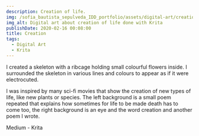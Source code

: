 ```yaml
---
description: Creation of life.
img: /sofia_bautista_sepulveda_IDD_portfolio/assets/digital-art/creation.png
img_alt: Digital art about creation of life done with Krita
publishDate: 2020-02-16 00:08:00
title: Creation
tags:
  - Digital Art
  - Krita
---
```


I created a skeleton with a ribcage holding small colourful flowers inside.
I surrounded the skeleton in various lines and colours to appear as if it were
electrocuted.

I was inspired by many sci-fi movies that show the creation of new types of
life, like new plants or species. The left background is a small poem repeated
that explains how sometimes for life to be made death has to come too, the
right background is an eye and the word creation and another poem I wrote.

Medium - Krita
